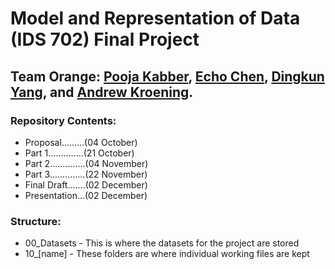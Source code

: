 # Model and Representation of Data (IDS 702) Final Project

## Team Orange: [Pooja Kabber](https://www.linkedin.com/in/poojakabber/), [Echo Chen](https://www.linkedin.com/in/echochenxy/), [Dingkun Yang](https://www.linkedin.com/in/dyang7/), and [Andrew Kroening](https://www.linkedin.com/in/andrew-kroening/).

### Repository Contents:

* Proposal.........(04 October)
* Part 1..............(21 October)
* Part 2..............(04 November)
* Part 3..............(22 November)
* Final Draft.......(02 December)
* Presentation...(02 December)

### Structure:

* 00_Datasets - This is where the datasets for the project are stored
* 10_\[name\] - These folders are where individual working files are kept
